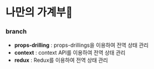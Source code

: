 # 나만의 가계부💸

### branch
* **props-drilling** : props-drillings을 이용하여 전역 상태 관리
* **context** : context API를 이용하여 전역 상태 관리
* **redux** : Redux를 이용하여 전역 상태 관리
